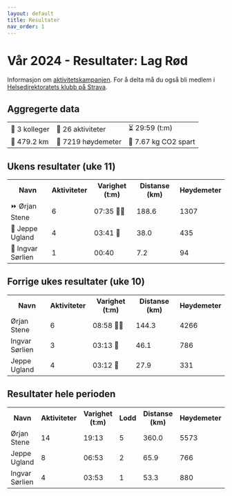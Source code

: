 ```yaml
---
layout: default
title: Resultater
nav_order: 1
---
```


# Vår 2024 - Resultater: Lag Rød

Informasjon om [aktivitetskampanjen](docs/info.md). For å delta må du også bli medlem i [Helsedirektoratets klubb på Strava](https://www.strava.com/clubs/754665).

<div id="aggregated data">
    <h2>Aggregerte data</h2>
    <table class='table-aggregated'>        <tr><td>👥 3 kolleger</td>        <td>🏁 26 aktiviteter</td>        <td>⏳ 29:59 (t:m)</td></tr>        <tr><td>📏 479.2 km</td>        <td>🧗 7219 høydemeter</td>        <td>🌱 7.67 kg CO2 spart</td></tr>        </table>
</div>
<div id="current_week_results">
    <h2>Ukens resultater (uke 11)</h2>
    <table class='table'>        <tr><th>Navn</th>        <th>Aktiviteter</th>        <th>Varighet (t:m)</th>        <th>Distanse (km)</th>        <th>Høydemeter</th></tr><tr><td>⏩ Ørjan Stene</td><td>6</td><td>07:35 🎫🎫</td><td>188.6</td><td>1307</td></tr><tr><td>🔺 Jeppe Ugland</td><td>4</td><td>03:41 🎫</td><td>38.0</td><td>435</td></tr><tr><td>🔻 Ingvar Sørlien</td><td>1</td><td>00:40 </td><td>7.2</td><td>94</td></tr></table>
</div>
<div id="previous_week_results">
    <h2>Forrige ukes resultater (uke 10)</h2>
    <table class='table'>        <tr><th>Navn</th>        <th>Aktiviteter</th>        <th>Varighet (t:m)</th>        <th>Distanse (km)</th>        <th>Høydemeter</th></tr><tr><td>Ørjan Stene</td><td>6</td><td>08:58 🎫🎫</td><td>144.3</td><td>4266</td></tr><tr><td>Ingvar Sørlien</td><td>3</td><td>03:13 🎫</td><td>46.1</td><td>786</td></tr><tr><td>Jeppe Ugland</td><td>4</td><td>03:12 🎫</td><td>27.9</td><td>331</td></tr></table>
</div>
<div id="complete_results">
    <h2>Resultater hele perioden</h2>
    <table class='table'>        <tr><th>Navn</th>        <th>Aktiviteter</th>        <th>Varighet (t:m)</th>        <th>Lodd</th>        <th>Distanse (km)</th>        <th>Høydemeter</th></tr><tr><td>Ørjan Stene</td><td>14</td><td>19:13</td><td>5</td><td>360.0</td><td>5573</td></tr><tr><td>Jeppe Ugland</td><td>8</td><td>06:53</td><td>2</td><td>65.9</td><td>766</td></tr><tr><td>Ingvar Sørlien</td><td>4</td><td>03:53</td><td>1</td><td>53.3</td><td>880</td></tr></table>
</div>
